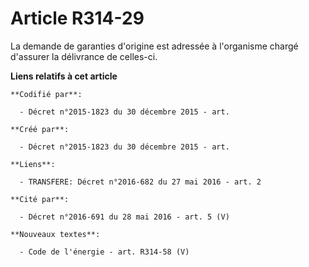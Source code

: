 # Article R314-29

La demande de garanties d'origine est adressée à l'organisme chargé d'assurer la délivrance de celles-ci.

**Liens relatifs à cet article**

	**Codifié par**:

	  - Décret n°2015-1823 du 30 décembre 2015 - art.

	**Créé par**:

	  - Décret n°2015-1823 du 30 décembre 2015 - art.

	**Liens**:

	  - TRANSFERE: Décret n°2016-682 du 27 mai 2016 - art. 2

	**Cité par**:

	  - Décret n°2016-691 du 28 mai 2016 - art. 5 (V)

	**Nouveaux textes**:

	  - Code de l'énergie - art. R314-58 (V)

